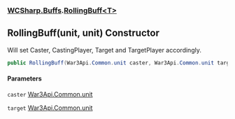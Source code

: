 ### [WCSharp.Buffs](WCSharp.Buffs.md 'WCSharp.Buffs').[RollingBuff&lt;T&gt;](WCSharp.Buffs.RollingBuff_T_.md 'WCSharp.Buffs.RollingBuff<T>')

## RollingBuff(unit, unit) Constructor

Will set Caster, CastingPlayer, Target and TargetPlayer accordingly.

```csharp
public RollingBuff(War3Api.Common.unit caster, War3Api.Common.unit target);
```
#### Parameters

<a name='WCSharp.Buffs.RollingBuff_T_.RollingBuff(War3Api.Common.unit,War3Api.Common.unit).caster'></a>

`caster` [War3Api.Common.unit](https://docs.microsoft.com/en-us/dotnet/api/War3Api.Common.unit 'War3Api.Common.unit')

<a name='WCSharp.Buffs.RollingBuff_T_.RollingBuff(War3Api.Common.unit,War3Api.Common.unit).target'></a>

`target` [War3Api.Common.unit](https://docs.microsoft.com/en-us/dotnet/api/War3Api.Common.unit 'War3Api.Common.unit')